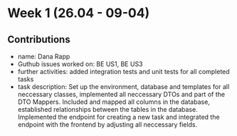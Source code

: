 # Week 1 (26.04 - 09-04)
## Contributions
- name: Dana Rapp
- Guthub issues worked on: BE US1, BE US3
- further activities: added integration tests and unit tests for all completed tasks
- task description: Set up the environment, database and templates for all neccessary classes, implemented all neccessary DTOs and part of the DTO Mappers. Included and mapped all columns in the database, established relationships between the tables in the database. Implemented the endpoint for creating a new task and integrated the endpoint with the frontend by adjusting all neccessary fields.

